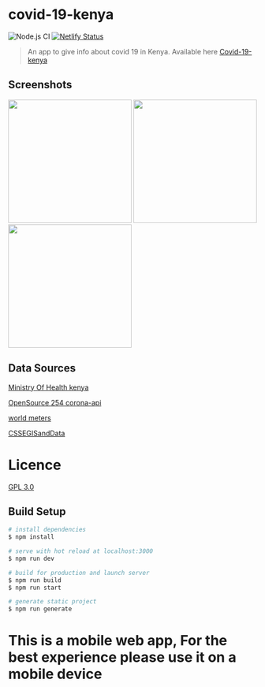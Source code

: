 # covid-19-kenya
![Node.js CI](https://github.com/Opensource-254/covid-19-web/workflows/Node.js%20CI/badge.svg)
[![Netlify Status](https://api.netlify.com/api/v1/badges/031d53f7-4487-4fb6-b0c4-175a09115ee4/deploy-status)](https://app.netlify.com/sites/covid19kenya/deploys)

> An app to give info about covid 19 in Kenya.
> Available here [Covid-19-kenya](https://covid19kenya.site)

## Screenshots
<img src="https://raw.githubusercontent.com/Opensource-254/covid-19-web/master/assets/screenshots/screenshot01.png" width="250"/> <img
 src="https://raw.githubusercontent.com/Opensource-254/covid-19-web/master/assets/screenshots/screenshot02.png" width="250"/> <img
 src="https://raw.githubusercontent.com/Opensource-254/covid-19-web/master/assets/screenshots/screenshot03.png" width="250"/>




## Data Sources
[Ministry Of Health kenya  ](http://www.health.go.ke/)

[OpenSource 254 corona-api  ](https://Opensource-254.github.io/corona-api)

[world meters  ](https://https://www.worldometers.info/coronavirus/)

[CSSEGISandData  ](https://github.com/CSSEGISandData/COVID-19/tree/master/csse_covid_19_data)

# Licence
[GPL 3.0](../master/LICENSE)


## Build Setup

```bash
# install dependencies
$ npm install

# serve with hot reload at localhost:3000
$ npm run dev

# build for production and launch server
$ npm run build
$ npm run start

# generate static project
$ npm run generate
```

# This is a mobile web app, For the best experience please use it on a mobile device
